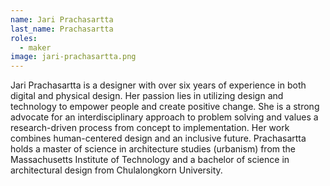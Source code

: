 ```yaml
---
name: Jari Prachasartta
last_name: Prachasartta
roles:
  - maker
image: jari-prachasartta.png
---
```

Jari Prachasartta is a designer with over six years of experience in both digital and physical design. Her passion lies in utilizing design and technology to empower people and create positive change. She is a strong advocate for an interdisciplinary approach to problem solving and values a research-driven process from concept to implementation. Her work combines human-centered design and an inclusive future. Prachasartta holds a master of science in architecture studies (urbanism) from the Massachusetts Institute of Technology and a bachelor of science in architectural design from Chulalongkorn University.